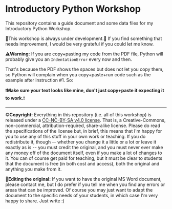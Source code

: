 # Introductory Python Workshop
This repository contains a guide document and some data files for my Introductory Python Workshop.

:construction:This workshop is always under development.:construction:
If you find something that needs improvement, I would be very grateful if you could let me know.

:warning:**Warning:** If you are copy+pasting my code from the PDF file, Python will probably give you an ```IndentationError``` every now and then.

That's because the PDF shows the spaces but does not let you copy them, so Python will complain when you copy+paste+run
code such as the example after instruction #1. So:

:heavy_exclamation_mark:**Make sure your text looks like mine, don't just copy+paste it expecting it to work.**:heavy_exclamation_mark:

-----------
:copyright:**Copyright:** Everything in this repository (i.e. all of this workshop) is released under a [CC-NC-BY-SA v4.0 license](https://creativecommons.org/licenses/by-nc-sa/4.0/). That is, a Creative-Commons, non-commercial, attribution-required, share-alike license. Please do read the specifications of the license but, in brief, this means that I'm happy for you to use any of this stuff in your own work or teaching. If you do redistribute it, though -- whether you change it a little or a lot or leave it exactly as is -- you must credit the original, and you must never ever make any money off of the document itself, even if you make a lot of changes to it. You can of course get paid for teaching, but it must be clear to students that the document is free (in both cost and access), both the original and anything you make from it.

:pencil:**Editing the original:** If you want to have the original MS Word document, please contact me, but I do prefer if you tell me when you find any errors or areas that can be improved. Of course you may just want to adapt the document to the specific needs of your students, in which case I'm very happy to share. Just write :)
